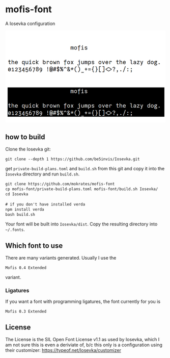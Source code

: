 # mofis-font
A Iosevka configuration

![image](https://github.com/mokrates/mofis-font/blob/main/mofis.png?raw=true)

## how to build

Clone the Iosevka git:

	git clone --depth 1 https://github.com/be5invis/Iosevka.git 

get `private-build-plans.toml` and `build.sh` from this git and copy
it into the `Iosevka` directory and run `build.sh`.

	git clone https://github.com/mokrates/mofis-font
	cp mofis-font/private-build-plans.toml mofis-font/build.sh Iosevka/
	cd Iosevka

	# if you don't have installed verda
	npm install verda
	bash build.sh
	
Your font will be
built into `Iosevka/dist`. Copy the resulting directory into `~/.fonts`.

## Which font to use

There are many variants generated. Usually I use the

    Mofis 0.4 Extended 
	
variant.

### Ligatures

If you want a font with programming ligatures, the font currently for you is

	Mofis 0.3 Extended

## License

The License is the SIL Open Font License v1.1 as used by Iosevka,
which I am not sure this is even a deriviate of, b/c this only is a
configuration using their customizer:
https://typeof.net/Iosevka/customizer
